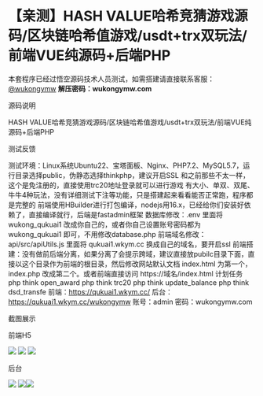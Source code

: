 # 【亲测】HASH VALUE哈希竞猜游戏源码/区块链哈希值游戏/usdt+trx双玩法/前端VUE纯源码+后端PHP

本套程序已经过悟空源码技术人员测试，如需搭建请直接联系客服：[@wukongymw](http://t.me/wukongymw)
**解压密码：wukongymw.com**

源码说明

HASH VALUE哈希竞猜游戏源码/区块链哈希值游戏/usdt+trx双玩法/前端VUE纯源码+后端PHP

测试反馈

测试环境：Linux系统Ubuntu22、宝塔面板、Nginx、PHP7.2、MySQL5.7，运行目录选择public，伪静态选择thinkphp，建议开启SSL
和之前那些不太一样，这个是免注册的，直接使用trc20地址登录就可以进行游戏
有大小、单双、双尾、牛牛4种玩法，没有详细测试下注等功能，只是搭建起来看看能否正常跑，程序都是完整的
前端使用HBuilder进行打包编译，nodejs用16.x，已经给你们安装好依赖了，直接编译就行，后端是fastadmin框架
数据库修改：.env 里面将 wukong\_qukuai1 改成你自己的，或者你自己设置账号密码都为 wukong\_qukuai1 即可，不用修改database.php
前端域名修改：api/src/apiUtils.js 里面将 qukuai1.wkym.cc 换成自己的域名，要开启ssl
前端搭建：没有做前后端分离，如果分离了会提示跨域，建议直接放pubilc目录下面，直接以这个目录作为前端的根目录，然后修改网站默认文档 index.html 为第一个， index.php 改成第二个。或者前端直接访问 https://域名/index.html
计划任务
php think open\_award
php think trc20
php think update\_balance
php think dsd\_transfe
前端：https://qukuai1.wkym.cc/
后台：https://qukuai1.wkym.cc/wukongymw
账号：admin
密码：wukongymw.com

截图展示

前端H5

[![](https://wukongymw.com/wp-content/uploads/2025/03/9fe2327e07dc508.png)](https://wukongymw.com/wp-content/uploads/2025/03/9fe2327e07dc508.png)
[![](https://wukongymw.com/wp-content/uploads/2025/03/73f181675df8c9c.png)](https://wukongymw.com/wp-content/uploads/2025/03/73f181675df8c9c.png)
[![](https://wukongymw.com/wp-content/uploads/2025/03/803c85c57ea6b2c.png)](https://wukongymw.com/wp-content/uploads/2025/03/803c85c57ea6b2c.png)

后台

[![](https://wukongymw.com/wp-content/uploads/2025/03/5708e625d7fa78b.png)](https://wukongymw.com/wp-content/uploads/2025/03/5708e625d7fa78b.png)
[![](https://wukongymw.com/wp-content/uploads/2025/03/145f7df48a9e344.png)](https://wukongymw.com/wp-content/uploads/2025/03/145f7df48a9e344.png)[![](https://wukongymw.com/wp-content/uploads/2025/03/fb59879787683c4.png)](https://wukongymw.com/wp-content/uploads/2025/03/fb59879787683c4.png)